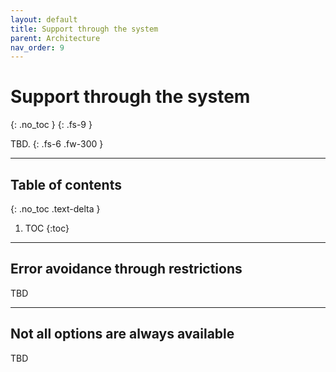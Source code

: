 ```yaml
---
layout: default
title: Support through the system
parent: Architecture
nav_order: 9
---
```


# Support through the system
{: .no_toc }
{: .fs-9 }

TBD.
{: .fs-6 .fw-300 }

---

## Table of contents
{: .no_toc .text-delta }

1. TOC
{:toc}


---

## Error avoidance through restrictions
TBD

---

## Not all options are always available
TBD



